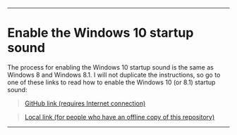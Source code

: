 
***

# Enable the Windows 10 startup sound

The process for enabling the Windows 10 startup sound is the same as Windows 8 and Windows 8.1. I will not duplicate the instructions, so go to one of these links to read how to enable the Windows 10 (or 8.1) startup sound:

> [GitHub link (requires Internet connection)](https://github.com/seanpm2001/SWave_Starter/blob/master/Repair/Windows/Windows8/README.md)

> [Local link (for people who have an offline copy of this repository)](../Windows8/README.md)

***
